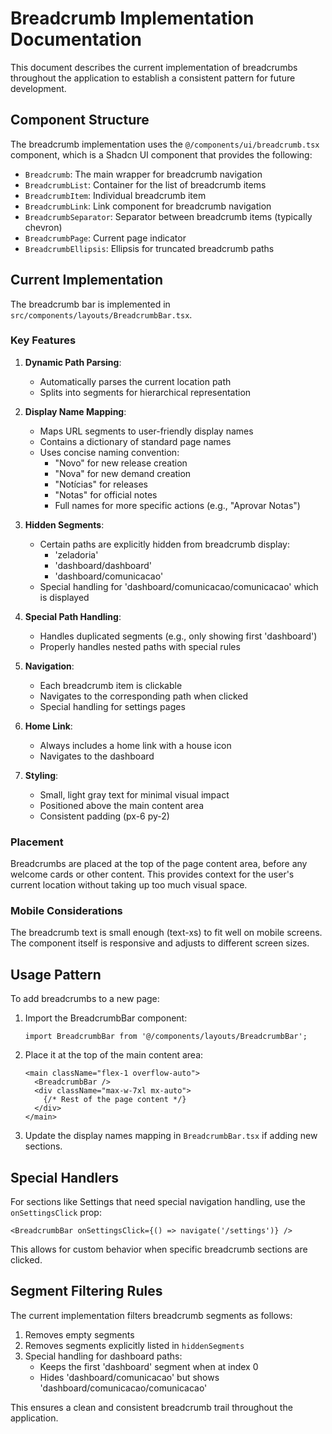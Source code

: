 
# Breadcrumb Implementation Documentation

This document describes the current implementation of breadcrumbs throughout the application to establish a consistent pattern for future development.

## Component Structure

The breadcrumb implementation uses the `@/components/ui/breadcrumb.tsx` component, which is a Shadcn UI component that provides the following:

- `Breadcrumb`: The main wrapper for breadcrumb navigation
- `BreadcrumbList`: Container for the list of breadcrumb items
- `BreadcrumbItem`: Individual breadcrumb item
- `BreadcrumbLink`: Link component for breadcrumb navigation
- `BreadcrumbSeparator`: Separator between breadcrumb items (typically chevron)
- `BreadcrumbPage`: Current page indicator
- `BreadcrumbEllipsis`: Ellipsis for truncated breadcrumb paths

## Current Implementation

The breadcrumb bar is implemented in `src/components/layouts/BreadcrumbBar.tsx`.

### Key Features

1. **Dynamic Path Parsing**:
   - Automatically parses the current location path
   - Splits into segments for hierarchical representation

2. **Display Name Mapping**:
   - Maps URL segments to user-friendly display names
   - Contains a dictionary of standard page names
   - Uses concise naming convention:
     - "Novo" for new release creation
     - "Nova" for new demand creation
     - "Notícias" for releases
     - "Notas" for official notes
     - Full names for more specific actions (e.g., "Aprovar Notas")

3. **Hidden Segments**:
   - Certain paths are explicitly hidden from breadcrumb display:
     - 'zeladoria'
     - 'dashboard/dashboard'
     - 'dashboard/comunicacao'
   - Special handling for 'dashboard/comunicacao/comunicacao' which is displayed

4. **Special Path Handling**:
   - Handles duplicated segments (e.g., only showing first 'dashboard')
   - Properly handles nested paths with special rules

5. **Navigation**:
   - Each breadcrumb item is clickable
   - Navigates to the corresponding path when clicked
   - Special handling for settings pages

6. **Home Link**:
   - Always includes a home link with a house icon
   - Navigates to the dashboard

7. **Styling**:
   - Small, light gray text for minimal visual impact
   - Positioned above the main content area
   - Consistent padding (px-6 py-2)

### Placement

Breadcrumbs are placed at the top of the page content area, before any welcome cards or other content. This provides context for the user's current location without taking up too much visual space.

### Mobile Considerations

The breadcrumb text is small enough (text-xs) to fit well on mobile screens. The component itself is responsive and adjusts to different screen sizes.

## Usage Pattern

To add breadcrumbs to a new page:

1. Import the BreadcrumbBar component:
   ```tsx
   import BreadcrumbBar from '@/components/layouts/BreadcrumbBar';
   ```

2. Place it at the top of the main content area:
   ```tsx
   <main className="flex-1 overflow-auto">
     <BreadcrumbBar />
     <div className="max-w-7xl mx-auto">
       {/* Rest of the page content */}
     </div>
   </main>
   ```

3. Update the display names mapping in `BreadcrumbBar.tsx` if adding new sections.

## Special Handlers

For sections like Settings that need special navigation handling, use the `onSettingsClick` prop:

```tsx
<BreadcrumbBar onSettingsClick={() => navigate('/settings')} />
```

This allows for custom behavior when specific breadcrumb sections are clicked.

## Segment Filtering Rules

The current implementation filters breadcrumb segments as follows:

1. Removes empty segments
2. Removes segments explicitly listed in `hiddenSegments`
3. Special handling for dashboard paths:
   - Keeps the first 'dashboard' segment when at index 0
   - Hides 'dashboard/comunicacao' but shows 'dashboard/comunicacao/comunicacao'

This ensures a clean and consistent breadcrumb trail throughout the application.
